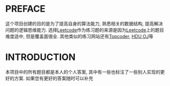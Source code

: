 # PREFACE
这个项目创建的目的是为了提高自身的算法能力, 熟悉相关的数据结构, 提高解决问题的逻辑思维能力. 
选择[Leetcode](https://leetcode.com/)作为练习题的来源是因为[Leetcode](https://leetcode.com/)上的题目难度适中, 但是覆盖面很全. 
其他类似的练习网站还有[Topcoder](https://www.topcoder.com/), [HDU OJ](http://acm.hdu.edu.cn/)等

# INTRODUCTION
本项目中的所有题目都是本人的个人答案, 其中有一些也标注了一些别人实现的更好的方案. 如果您有更好的答案随时可以补充
